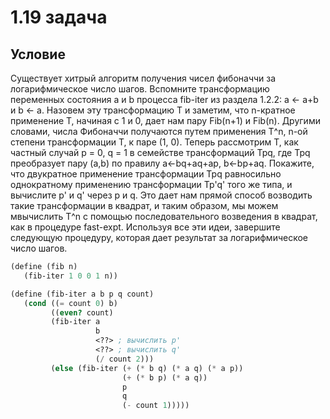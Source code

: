 # 1.19 задача

## Условие

Существует хитрый алгоритм получения чисел фибоначчи за логарифмическое число шагов.
Вспомните трансформацию переменных состояния a и b процесса fib-iter из раздела 1.2.2: a <- a+b и b <- a. Назовем эту трансформацию T и заметим, что n-кратное применение T, начиная с 1 и 0, дает нам пару Fib(n+1) и Fib(n). Другими словами, числа Фибоначчи получаются путем применения T^n, n-ой степени трансформации T, к паре (1, 0). Теперь рассмотрим T, как частный случай p = 0, q = 1 в семействе трансформаций Tpq, где Tpq преобразует пару (a,b) по правилу a<-bq+aq+ap, b<-bp+aq. Покажите, что двукратное применение трансформации Tpq равносильно однократному применению трансформации Tp'q' того же типа, и вычислите p' и q' через p и q. Это дает нам прямой способ возводить такие трансформации в квадрат, и таким образом, мы можем мвычислить T^n с помощью последовательного возведения в квадрат, как в процедуре fast-expt. Используя все эти идеи, завершите следующую процедуру, которая дает результат за логарифмическое число шагов.

```scheme
(define (fib n)
   (fib-iter 1 0 0 1 n))

(define (fib-iter a b p q count)
   (cond ((= count 0) b)
         ((even? count)
         (fib-iter a
                   b
                   <??> ; вычислить p'
                   <??> ; вычислить q'
                   (/ count 2)))
         (else (fib-iter (+ (* b q) (* a q) (* a p))
                         (+ (* b p) (* a q))
                         p
                         q
                         (- count 1)))))
```
